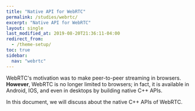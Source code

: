 ```yaml
---
title: "Native API for WebRTC"
permalink: /studies/webrtc/
excerpt: "Native API for WebRTC"
layout: single
last_modified_at: 2019-08-20T21:36:11-04:00
redirect_from:
  - /theme-setup/
toc: true
sidebar:
  nav: "webrtc"
---
```

WebRTC's motivation was to make peer-to-peer streaming in browsers. **However**, WebRTC is no longer limited to browsers; in fact, it is available in Android, IOS, and even in desktops by building native C++ APIs.

In this document, we will discuss about the native C++ APIs of WebRTC.
